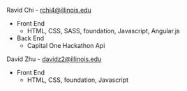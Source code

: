 Ravid Chi - rchi4@illinois.edu
* Front End
  * HTML, CSS, SASS, foundation, Javascript, Angular.js
* Back End
  * Capital One Hackathon Api

David Zhu - davidz2@illinois.edu
* Front End
  * HTML, CSS, foundation, Javascript

